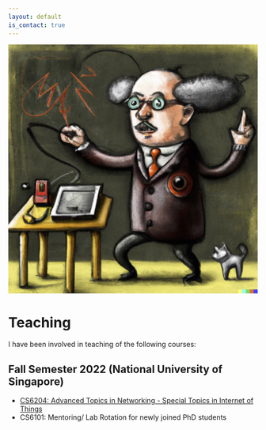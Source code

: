 ```yaml
---
layout: default
is_contact: true
---
```

![Image for the course](professor.png)  

# Teaching  

I have been involved in teaching of the following courses:  

## Fall Semester 2022 (National University of Singapore)

* [CS6204: Advanced Topics in Networking - Special Topics in Internet of Things](https://weiserlab.github.io/ambuj/cs6204)    
* CS6101: Mentoring/ Lab Rotation for newly joined PhD students    

